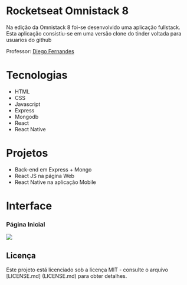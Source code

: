 # Rocketseat Omnistack 8

Na edição da Omnistack 8 foi-se desenvolvido uma aplicação fullstack. Esta aplicação consistiu-se em uma versão clone do tinder voltada para usuarios do github

Professor: [Diego Fernandes](https://github.com/diego3g)

# Tecnologias
* HTML
* CSS
* Javascript
* Express
* Mongodb
* React
* React Native

# Projetos

* Back-end em Express + Mongo
* React JS na página Web
* React Native na aplicação Mobile

# Interface
### Página Inicial
![](https://github.com/jeanoliveira92/rocketseat-omnistack-8/screenshot.jpg)

## Licença

Este projeto está licenciado sob a licença MIT - consulte o arquivo [LICENSE.md] (LICENSE.md) para obter detalhes.
